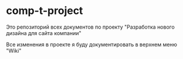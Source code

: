 # comp-t-project
Это репозиторий всех документов по проекту "Разработка нового дизайна для сайта компании"

Все изменения в проекте я буду документировать в верхнем меню "Wiki"

